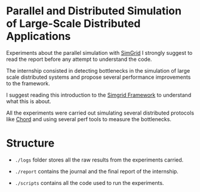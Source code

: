 Parallel and Distributed Simulation of Large-Scale Distributed Applications
=============================================================================

Experiments about the parallel simulation with [SimGrid](http://simgrid.gforge.inria.fr/) I strongly suggest to read the report before any attempt to understand the code.

The internship consisted in detecting bottlenecks in the simulation of large scale distributed systems and propose several performance improvements to the framework. 

I suggest reading this introduction to the [Simgrid Framework](http://simgrid.gforge.inria.fr/tutorials/simgrid-use-101.pdf) to understand what this is about.

All the experiments were carried out simulating several distributed protocols like [Chord](https://en.wikipedia.org/wiki/Chord_(peer-to-peer)) and using several perf tools to measure the bottlenecks.

Structure
=========

- `./logs` folder stores all the raw results from the experiments carried.

- `./report` contains the journal and the final report of the internship.

- `./scripts` contains all the code used to run the experiments.
